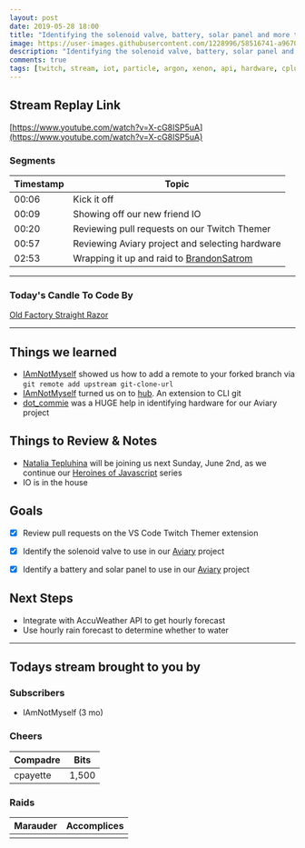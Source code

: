 ```yaml
---
layout: post
date: 2019-05-28 18:00
title: "Identifying the solenoid valve, battery, solar panel and more to use in our Aviary project."
image: https://user-images.githubusercontent.com/1228996/58516741-a9670f00-816e-11e9-97c0-aa47478b0c09.png
description: "Identifying the solenoid valve, battery, solar panel and more to use in our Aviary project."
comments: true
tags: [twitch, stream, iot, particle, argon, xenon, api, hardware, cplusplus]
---
```


## Stream Replay Link

[https://www.youtube.com/watch?v=X-cG8ISP5uA](https://www.youtube.com/watch?v=X-cG8ISP5uA)

<!--more-->

### Segments

| Timestamp | Topic                                                                         |
| ---       | ---                                                                           |
| 00:06     | Kick it off                                                                   |
| 00:09     | Showing off our new friend IO                                                 |
| 00:20     | Reviewing pull requests on our Twitch Themer                                  |
| 00:57     | Reviewing Aviary project and selecting hardware                               |
| 02:53     | Wrapping it up and raid to [BrandonSatrom](https://twitch.tv/brandonsatrom)   |


---

### Today's Candle To Code By

[Old Factory Straight Razor](https://amzn.to/2IHHPNJ)

---

## Things we learned

- [IAmNotMyself](https://github.com/notmyself) showed us how to add a remote to your forked branch via `git remote add upstream git-clone-url`
- [IAmNotMyself](https://github.com/notmyself) turned us on to [hub](https://hub.github.com). An extension to CLI git
- [dot_commie](https://www.twitch.tv/dot_commie) was a HUGE help in identifying hardware for our Aviary project


## Things to Review & Notes

- [Natalia Tepluhina](https://twitter.com/N_Tepluhina) will be joining us next Sunday, June 2nd, as we
continue our [Heroines of Javascript](https://www.twitch.tv/themichaeljolley/events) series
- IO is in the house


## Goals

- [x] Review pull requests on the VS Code Twitch Themer extension
- [x] Identify the solenoid valve to use in our [Aviary](https://github.com/MichaelJolley/aviary) project
- [x] Identify a battery and solar panel to use in our [Aviary](https://github.com/MichaelJolley/aviary) project


## Next Steps

- Integrate with AccuWeather API to get hourly forecast
- Use hourly rain forecast to determine whether to water


---

## Todays stream brought to you by

### Subscribers

- IAmNotMyself (3 mo)

### Cheers

| Compadre      | Bits      |
| ---           | ---       |
| cpayette      | 1,500     |

### Raids

| Marauder      | Accomplices   |
| ---           | ---           |
|               |               |
